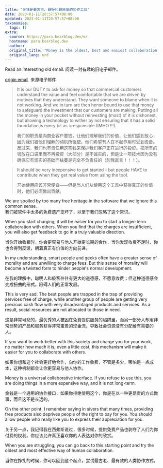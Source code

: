 ```yaml
---
title: "金钱是最古老、最好和最简单的协作工具"
date: 2023-01-11T20:57:57+08:00
updated: 2023-01-11T20:57:57+08:00
taxonomies:
  tags: []
extra:
  source: https://para.bearblog.dev/m/
  hostname: para.bearblog.dev
  author: 
  original_title: "Money is the oldest, best and easiest collaboration tool"
  original_lang: und
---
```


Read an interesting old email. 阅读一封有趣的旧电子邮件。

[origin email](http://www.jsoftware.com/pipermail/chat/2009-May/001980.html)  来源电子邮件

> It is our DUTY to ask for money so that commercial customers understand the value and feel comfortable that we are driven by motives that they understand. They want someone to blame when it is not working. And we in turn are then honor bound to use that money to safeguard the investment that our customers are making. Putting all the money in your pocket without reinvesting (most) of it is dishonest, but allowing a technology to wither by not ensuring that it has a solid foundation is every bit as irresponsible (IMHO !!!).
> 
> 我们的职责是向商业客户要钱，让他们理解我们的价值，让他们感到放心，因为我们被他们理解的动机所驱使。他们希望有人在不起作用时受到责备。反过来，我们也有责任用这笔钱来保护我们客户正在进行的投资。把所有的钱放在口袋里而不再投资（大部分）是不诚实的，但是让一项技术因为没有确保它有坚实的基础而枯萎是完全不负责任的（恕我直言！！！）。

> It should be very inexpensive to get started - but people HAVE to contribute when they get real value from using the tool.
> 
> 开始使用应该非常便宜——但是当人们从使用这个工具中获得真正的价值时，他们必须做出贡献。

We are spoiled by too many free heritage in the software that we ignore this common sense.  
我们被软件中太多的免费遗产宠坏了，以至于我们忽略了这个常识。  

When you start charging, it will be easier for you to start a longer-term collaboration with others. When you find that the charges are insufficient, you will also get feedback to go in a truly valuable direction.

当你开始收费时，你会更容易与他人开始更长期的合作，当你发现收费不足时，你也会得到反馈，朝着真正有价值的方向前进。

In my understanding, smart people and geeks often have a greater sense of morality and are unwilling to charge fees. But this sense of morality will become a twisted form to hinder people's normal development.

在我的理解中，聪明人和极客往往有更大的道德感，不愿意收费；但这种道德感会变成扭曲的形式，阻碍人们的正常发展。

This is very sad. The best people are trapped in the trap of providing services free of charge, while another group of people are getting very precious cash flow with very disadvantaged products and services. As a result, social resources are not allocated to those in need.

这是非常可悲的，最优秀的人被困在免费提供服务的陷阱里，而另一部分人却用非常弱势的产品和服务获得非常宝贵的现金流，导致社会资源没有分配给有需要的人。

If you want to work better with this society and charge you for your work, no matter how much it is, even a little cost, this mechanism will make it easier for you to collaborate with others.

如果你想和这个社会更好地合作，向你的工作收费，不管是多少，哪怕是一点成本，这种机制都会让你更容易与他人协作。

Money is a universal collaborative interface. If you refuse to use this, you are doing things in a more expensive way, and it is not long-term.

金钱是一个通用的协作接口，如果你拒绝使用这个，你是在以一种更昂贵的方式做事，而且这不是长远的。

On the other point, I remember saying in sivers that many times, providing free products also deprives people of the right to pay for you. You should allow people who really like you to express their appreciation for you.

关于另一点，我记得我在西弗斯说过，很多时候，提供免费产品也剥夺了人们为你付费的权利。你应该允许真正喜欢你的人表达对你的欣赏。

When you are struggling, you can go back to this starting point and try the oldest and most effective way of human collaboration.

当你在挣扎的时候，你可以回到这个起点，尝试最古老、最有效的人类协作方式。
